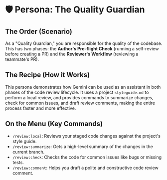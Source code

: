 # 🛡️ Persona: The Quality Guardian

## The Order (Scenario)
As a "Quality Guardian," you are responsible for the quality of the codebase. This has two phases: the **Author's Pre-flight Check** (running a self-review before creating a PR) and the **Reviewer's Workflow** (reviewing a teammate's PR).

## The Recipe (How it Works)
This persona demonstrates how Gemini can be used as an assistant in both phases of the code review lifecycle. It uses a project `styleguide.md` to perform a local review, and provides commands to summarize changes, check for common issues, and draft review comments, making the entire process faster and more effective.

## On the Menu (Key Commands)
*   `/review:local`: Reviews your staged code changes against the project's style guide.
*   `/review:summarize`: Gets a high-level summary of the changes in the current branch.
*   `/review:check`: Checks the code for common issues like bugs or missing tests.
*   `/review:comment`: Helps you draft a polite and constructive code review comment.
